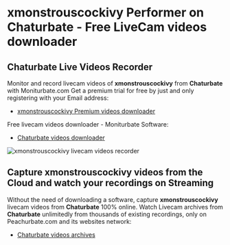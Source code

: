 # xmonstrouscockivy Performer on Chaturbate - Free LiveCam videos downloader

## Chaturbate Live Videos Recorder

Monitor and record livecam videos of **xmonstrouscockivy** from **Chaturbate** with Moniturbate.com
Get a premium trial for free by just and only registering with your Email address:
* [xmonstrouscockivy Premium videos downloader](https://moniturbate.com/request-demo-licence-key.html)

Free livecam videos downloader - Moniturbate Software:
* [Chaturbate videos downloader](https://moniturbate.com/moniturbate-download-software.html)

![xmonstrouscockivy livecam videos recorder](https://peachurnet.com/templates/moniturbate-software.png)


## Capture xmonstrouscockivy videos from the Cloud and watch your recordings on Streaming

Without the need of downloading a software, capture **xmonstrouscockivy** livecam videos from **Chaturbate** 100% online.
Watch Livecam archives from **Chaturbate** unlimitedly from thousands of existing recordings, only on Peachurbate.com and its websites network:
* [Chaturbate videos archives](https://peachurnet.com/)